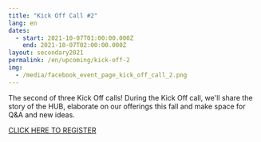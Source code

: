 ```yaml
---
title: "Kick Off Call #2"
lang: en
dates:
  - start: 2021-10-07T01:00:00.000Z
    end: 2021-10-07T02:00:00.000Z
layout: secondary2021
permalink: /en/upcoming/kick-off-2
img:
  - /media/facebook_event_page_kick_off_call_2.png
---
```

The second of three Kick Off calls! During the Kick Off call, we'll share the story of the HUB, elaborate on our offerings this fall and make space for Q&A and new ideas.

[CLICK HERE TO REGISTER](https://us02web.zoom.us/meeting/register/tZ0kf-qgpzgjE9Ms3BZ0E2TslB4nYxBWb4AK?fbclid=IwAR3i1pDX7Osc8gnNGuMPQiY8m-G4uByKZPlFOGbejc26ePnw7EBIjWFDyU8)
